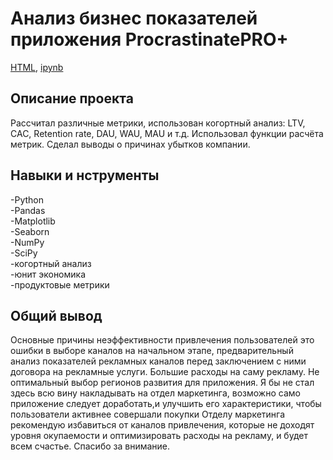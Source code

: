 # Анализ бизнес показателей приложения ProcrastinatePRO+
[HTML](https://github.com/Eldarlakec/Portfolio/blob/main/Проект%207/Анализ%20бизнес%20показателей%20приложения%20ProcrastinatePRO%2B.html), [ipynb](https://github.com/Eldarlakec/Portfolio/blob/main/Проект%207/Анализ%20бизнес%20показателей%20приложения%20ProcrastinatePRO%2B.ipynb)

## Описание проекта
Рассчитал различные метрики, использован когортный анализ: LTV, CAC, Retention rate, DAU, WAU, MAU и т.д. Использовал функции расчёта метрик. Сделал выводы о причинах убытков компании.
## Навыки и нструменты
-Python  
-Pandas  
-Matplotlib    
-Seaborn  
-NumPy  
-SciPy  
-когортный анализ  
-юнит экономика  
-продуктовые метрики  
## Общий вывод
Основные причины неэффективности привлечения пользователей это ошибки в выборе каналов на начальном этапе, предварительный анализ показателей рекламных каналов перед заключением с ними договора на рекламные услуги. Большие расходы на саму рекламу. Не оптимальный выбор регионов развития для приложения. Я бы не стал здесь всю вину накладывать на отдел маркетинга, возможно само приложение следует доработать,и улучшить его характеристики, чтобы пользователи активнее совершали покупки
Отделу маркетинга рекомендую избавиться от каналов привлечения, которые не доходят уровня окупаемости и оптимизировать расходы на рекламу, и будет всем счастье. Спасибо за внимание.

